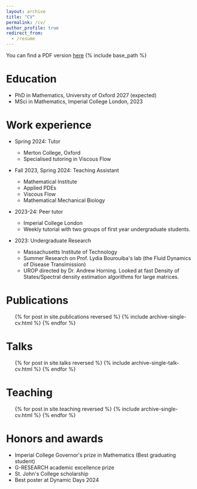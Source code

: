 ```yaml
---
layout: archive
title: "CV"
permalink: /cv/
author_profile: true
redirect_from:
  - /resume
---
```


You can find a PDF version [here](files/CV_academic.pdf)
{% include base_path %}

Education
======
* PhD in Mathematics, University of Oxford 2027 (expected)
* MSci in Mathematics, Imperial College London, 2023

Work experience
======
* Spring 2024: Tutor
  * Merton College, Oxford
  * Specialised tutoring in Viscous Flow

* Fall 2023, Spring 2024: Teaching Assistant
  * Mathematical Institute
  * Applied PDEs
  * Viscous Flow
  * Mathematical Mechanical Biology

* 2023-24: Peer tutor
  * Imperial College London
  * Weekly tutorial with two groups of first year undergraduate students.

* 2023: Undergraduate Research
  * Massachusetts Institute of Technology
  * Summer Research on Prof. Lydia Bourouiba's lab (the Fluid Dynamics of Disease Transimission)
  * UROP directed by Dr. Andrew Horning. Looked at fast Density of States/Spectral density estimation algorithms for large matrices. 
  


Publications
======
  <ul>{% for post in site.publications reversed %}
    {% include archive-single-cv.html %}
  {% endfor %}</ul>
  
Talks
======
  <ul>{% for post in site.talks reversed %}
    {% include archive-single-talk-cv.html  %}
  {% endfor %}</ul>
  
Teaching
======
  <ul>{% for post in site.teaching reversed %}
    {% include archive-single-cv.html %}
  {% endfor %}</ul>
  
Honors and awards
======
* Imperial College Governor's prize in Mathematics (Best graduating student)
* G-RESEARCH academic excellence prize
* St. John's College scholarship
* Best poster at Dynamic Days 2024

